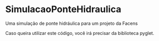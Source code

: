 # SimulacaoPonteHidraulica
Uma simulação de ponte hidráulica para um projeto da Facens 

Caso queira utilizar este código, você irá precisar da biblioteca pyglet.
